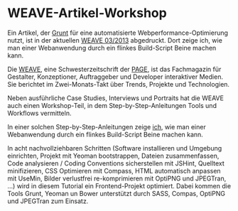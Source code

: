 WEAVE-Artikel-Workshop
======================

Ein Artikel, der [Grunt](http://shop.page-online.de/weave-03-2013) für eine automatisierte Webperformance-Optimierung nutzt, ist in der aktuellen [WEAVE 03/2013](http://shop.page-online.de/weave-03-2013) abgedruckt. 
Dort zeige ich, wie man einer Webanwendung durch ein flinkes Build-Script Beine machen kann.

Die [WEAVE](http://www.weave.de/), eine Schwesterzeitschrift der [PAGE](http://www.page-online.de/), ist das Fachmagazin für Gestalter, Konzeptioner, Auftraggeber und Developer interaktiver Medien. Sie berichtet im Zwei-Monats-Takt über Trends, Projekte und Technologien.

Neben ausführliche Case Studies, Interviews und Portraits hat die WEAVE auch einen Workshop-Teil, in dem Step-by-Step-Anleitungen Tools und Workflows vermitteln.

In einer solchen Step-by-Step-Anleitungen zeige [ich](https://www.xing.com/profile/Oliver_Ochs), wie man einer Webanwendung durch ein flinkes Build-Script Beine machen kann. 

In acht nachvollziehbaren Schritten (Software installieren und Umgebung einrichten, Projekt mit Yeoman bootstrappen, Dateien zusammenfassen, Code analysieren / Coding Conventions sicherstellen mit JSHint, Quelltext minifizieren, CSS Optimieren mit Compass, HTML automatisch anpassen mit UseMin, Bilder verlustfrei re-komprimieren mit OptiPNG und JPEGTran, ...) wird in diesem Tutorial ein Frontend-Projekt optimiert. Dabei kommen die Tools Grunt, Yeoman un Bower unterstützt durch SASS, Compas, OptiPNG und JPEGTran zum Einsatz.